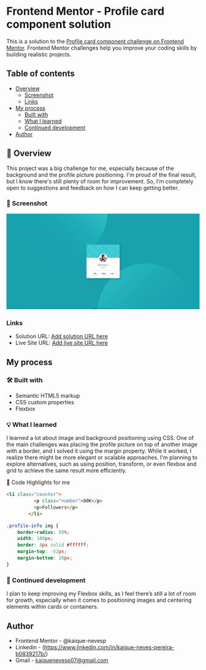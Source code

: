 # Frontend Mentor - Profile card component solution

This is a solution to the [Profile card component challenge on Frontend Mentor](https://www.frontendmentor.io/challenges/profile-card-component-cfArpWshJ). Frontend Mentor challenges help you improve your coding skills by building realistic projects. 

## Table of contents

- [Overview](#overview)
  - [Screenshot](#screenshot)
  - [Links](#links)
- [My process](#my-process)
  - [Built with](#built-with)
  - [What I learned](#what-i-learned)
  - [Continued development](#continued-development)
- [Author](#author)

## 🚀 Overview

This project was a big challenge for me, especially because of the background and the profile picture positioning. I'm proud of the final result, but I know there's still plenty of room for improvement. So, I'm completely open to suggestions and feedback on how I can keep getting better.

### 📸 Screenshot

![](/images/Screenshot.png)

### Links

- Solution URL: [Add solution URL here](https://your-solution-url.com)
- Live Site URL: [Add live site URL here](https://your-live-site-url.com)

## My process

### 🛠️ Built with

- Semantic HTML5 markup
- CSS custom properties
- Flexbox

### 💡 What I learned

I learned a lot about image and background positioning using CSS. One of the main challenges was placing the profile picture on top of another image with a border, and I solved it using the margin property. While it worked, I realize there might be more elegant or scalable approaches. I'm planning to explore alternatives, such as using position, transform, or even flexbox and grid to achieve the same result more efficiently.

🧩 Code Highlights for me

```html
<li class="counter">
          <p class="number">80K</p>
          <p>Followers</p>
        </li>
```
```css
.profile-info img {
    border-radius: 50%;
    width: 100px;
    border: 4px solid #ffffff;
    margin-top: -52px;
    margin-bottom: 20px;
}
```

### 🧠 Continued development

I plan to keep improving my Flexbox skills, as I feel there’s still a lot of room for growth, especially when it comes to positioning images and centering elements within cards or containers.

## Author

- Frontend Mentor - @kaique-nevesp
- Linkedin - (https://www.linkedin.com/in/kaique-neves-pereira-b0839217b/)
- Gmail - kaiquenevesp07@gmail.com
